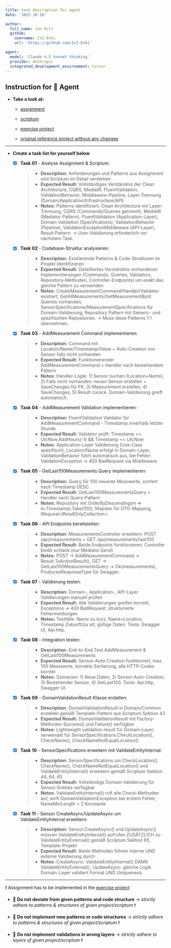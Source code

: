 ```yaml
---
title: task description for agent
date: '2025-10-18'

author:
  full_name: Jan Ritt
  github:
    username: IxI-Enki
    url: 'https://github.com/IxI-Enki'

agent:
  model: 'Claude 4.5 Sonnet thinking'
  provider: Anthropic
  integrated_development_environment: Cursor
---
```


<!-- markdownlint-disable MD033 -->

## Instruction for 🤖 Agent

- **Take a look at:**

  - [assignment](files/angabe/angabe_moodle_wmc_05_middleware.md)

  - [scriptum](files/angabe/scriptum_wmc_05_jan.md)

  - [exercise project](clean_architecture_05_validation_with_middleware)

  - [original reference project without any changes](<files/angabe/01_5_CleanArchitecture Validation mit Middleware - Template>)

---

- **Create a task list for yourself below**

  - [x] **Task 01** - Analyse Assignment & Scriptum:
    > - **Description:** Anforderungen und Patterns aus Assignment und Scriptum im Detail verstehen
    > - **Expected Result:** Vollständiges Verständnis der Clean Architecture, CQRS, MediatR, FluentValidation, ValidationBehavior, Middleware-Pipeline, Layer-Trennung (Domain/Application/Infrastructure/API)
    > - **Notes:** Patterns identifiziert: Clean Architecture mit Layer-Trennung, CQRS (Commands/Queries getrennt), MediatR (Mediator Pattern), FluentValidation (Application-Layer), Domain Validation (Specifications), ValidationBehavior (Pipeline), ValidationExceptionMiddleware (API-Layer), Result<T> Pattern. → User-Validierung erforderlich vor nächstem Task.

  - [x] **Task 02** - Codebase-Struktur analysieren:
    > - **Description:** Existierende Patterns & Code-Strukturen im Projekt identifizieren
    > - **Expected Result:** Detailliertes Verständnis vorhandener Implementierungen (Commands, Queries, Validators, Repository-Methoden, Controller-Endpoints) um exakt das gleiche Pattern zu verwenden
    > - **Notes:** CreateMeasurementCommand/Handler/Validator existiert, GetAllMeasurements/GetMeasurementById Queries vorhanden, SensorSpecifications/MeasurementSpecifications für Domain-Validierung, Repository Pattern mit Generic- und spezifischen Repositories. → Muss diese Patterns 1:1 übernehmen.

  - [x] **Task 03** - AddMeasurement Command implementieren:
    > - **Description:** Command mit Location/Name/Timestamp/Value + Auto-Creation von Sensor falls nicht vorhanden
    > - **Expected Result:** Funktionierender AddMeasurementCommand + Handler nach bestehendem Pattern
    > - **Notes:** Handler-Logik: 1) Sensor suchen (Location+Name), 2) Falls nicht vorhanden: neuen Sensor erstellen + SaveChanges für FK, 3) Measurement erstellen, 4) SaveChanges, 5) Result<GetMeasurementDto> zurück. Domain-Validierung greift automatisch.

  - [x] **Task 04** - AddMeasurement Validation implementieren:
    > - **Description:** FluentValidation Validator für AddMeasurementCommand - Timestamp innerhalb letzter Stunde
    > - **Expected Result:** Validator prüft: Timestamp >= UtcNow.AddHours(-1) && Timestamp <= UtcNow
    > - **Notes:** Application-Layer Validierung (Use-Case spezifisch), Location/Name erfolgt in Domain-Layer, ValidationBehavior führt automatisch aus, bei Fehler: ValidationException → 400 BadRequest via Middleware.

  - [x] **Task 05** - GetLast100Measurements Query implementieren:
    > - **Description:** Query für 100 neueste Messwerte, sortiert nach Timestamp DESC
    > - **Expected Result:** GetLast100MeasurementsQuery + Handler nach Query-Pattern
    > - **Notes:** Repository mit OrderByDescending(m => m.Timestamp).Take(100), Mapster für DTO-Mapping, IRequest<IReadOnlyCollection<GetMeasurementDto>>.

  - [x] **Task 06** - API Endpoints bereitstellen:
    > - **Description:** MeasurementsController erweitern: POST /api/measurements + GET /api/measurements/last100
    > - **Expected Result:** Beide Endpoints funktionieren, Controller bleibt schlank (nur Mediator.Send)
    > - **Notes:** POST → AddMeasurementCommand → Result.ToActionResult(), GET → GetLast100MeasurementsQuery → Ok(measurements), ProducesResponseType für Swagger.

  - [x] **Task 07** - Validierung testen:
    > - **Description:** Domain-, Application-, API-Layer Validierungen manuell prüfen
    > - **Expected Result:** Alle Validierungen greifen korrekt, Exceptions → 400 BadRequest, strukturierte Fehlermeldungen
    > - **Notes:** Testfälle: Name zu kurz, Name=Location, Timestamp Zukunft/zu alt, gültige Daten. Tools: Swagger UI, Api.http.

  - [x] **Task 08** - Integration testen:
    > - **Description:** End-to-End Test AddMeasurement & GetLast100Measurements
    > - **Expected Result:** Sensor-Auto-Creation funktioniert, max. 100 Messwerte, korrekte Sortierung, alle HTTP-Codes korrekt
    > - **Notes:** Szenarien: 1) Neue Daten, 2) Sensor-Auto-Creation, 3) Bestehender Sensor, 4) GetLast100. Tools: Api.http, Swagger UI.

  - [x] **Task 09** - DomainValidationResult Klasse erstellen:
    > - **Description:** DomainValidationResult in Domain/Common erstellen gemäß Template-Pattern aus Scriptum Sektion 43
    > - **Expected Result:** DomainValidationResult mit Factory-Methoden Success() und Failure() verfügbar
    > - **Notes:** Lightweight validation result für Domain-Layer, verwendet für SensorSpecifications.CheckLocation(), CheckName(), CheckNameNotEqualLocation()

  - [x] **Task 10** - SensorSpecifications erweitern mit ValidateEntityInternal:
    > - **Description:** SensorSpecifications um CheckLocation(), CheckName(), CheckNameNotEqualLocation() und ValidateEntityInternal() erweitern gemäß Scriptum Sektion 44, 64, 65
    > - **Expected Result:** Vollständige Domain-Validierung für Sensor-Entities verfügbar
    > - **Notes:** ValidateEntityInternal() ruft alle Check-Methoden auf, wirft DomainValidationException bei erstem Fehler, NameMinLength = 2 Konstante

  - [x] **Task 11** - Sensor CreateAsync/UpdateAsync um ValidateEntityInternal erweitern:
    > - **Description:** Sensor.CreateAsync() und UpdateAsync() müssen ValidateEntityInternal() aufrufen ZUSÄTZLICH zu ValidateEntityExternal() gemäß Scriptum Sektion 65, Template-Projekt
    > - **Expected Result:** Beide Methoden führen interne UND externe Validierung durch
    > - **Notes:** CreateAsync: ValidateEntityInternal() DANN ValidateEntityExternal(), UpdateAsync: gleiche Logik. Domain-Layer validiert Format UND Uniqueness.

---
  
❗ Assignment has to be implemented in the [exercise project](clean_architecture_05_validation_with_middleware)

- 🛑 **Do not deviate from given patterns and code structure** → *strictly adhere to patterns & structures of given project/scriptum* ❗

- 🛑 **Do not implement new patterns or code structures** → *strictly adhere to patterns & structures of given project/scriptum* ❗

- 🛑 **Do not implement validations in wrong layers** → *strictly adhere to layers of given project/scriptum* ❗
